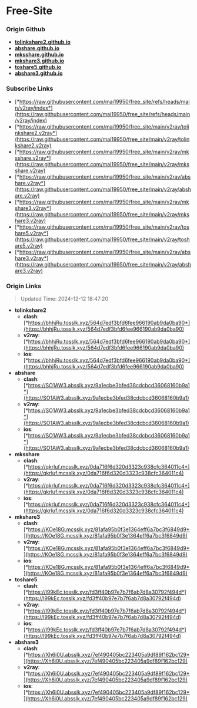 # Free-Site

### Origin Github

- [**tolinkshare2.github.io**](https://github.com/tolinkshare2/tolinkshare2.github.io)
- [**abshare.github.io**](https://github.com/abshare/abshare.github.io)
- [**mksshare.github.io**](https://github.com/mksshare/mksshare.github.io)
- [**mkshare3.github.io**](https://github.com/mkshare3/mkshare3.github.io)
- [**toshare5.github.io**](https://github.com/toshare5/toshare5.github.io)
- [**abshare3.github.io**](https://github.com/abshare3/abshare3.github.io)

### Subscribe Links

- [*https://raw.githubusercontent.com/mai19950/free_site/refs/heads/main/v2ray/index*](https://raw.githubusercontent.com/mai19950/free_site/refs/heads/main/v2ray/index)
- [*https://raw.githubusercontent.com/mai19950/free_site/main/v2ray/tolinkshare2.v2ray*](https://raw.githubusercontent.com/mai19950/free_site/main/v2ray/tolinkshare2.v2ray)
- [*https://raw.githubusercontent.com/mai19950/free_site/main/v2ray/mksshare.v2ray*](https://raw.githubusercontent.com/mai19950/free_site/main/v2ray/mksshare.v2ray)
- [*https://raw.githubusercontent.com/mai19950/free_site/main/v2ray/abshare.v2ray*](https://raw.githubusercontent.com/mai19950/free_site/main/v2ray/abshare.v2ray)
- [*https://raw.githubusercontent.com/mai19950/free_site/main/v2ray/mkshare3.v2ray*](https://raw.githubusercontent.com/mai19950/free_site/main/v2ray/mkshare3.v2ray)
- [*https://raw.githubusercontent.com/mai19950/free_site/main/v2ray/toshare5.v2ray*](https://raw.githubusercontent.com/mai19950/free_site/main/v2ray/toshare5.v2ray)
- [*https://raw.githubusercontent.com/mai19950/free_site/main/v2ray/abshare3.v2ray*](https://raw.githubusercontent.com/mai19950/free_site/main/v2ray/abshare3.v2ray)

### Origin Links

> Updated Time: 2024-12-12 18:47:20

- **tolinkshare2**
  - **clash**: [*https://bhhjRu.tosslk.xyz/564d7edf3bfd6fee966190ab9da0ba90*](https://bhhjRu.tosslk.xyz/564d7edf3bfd6fee966190ab9da0ba90)
  - **v2ray**: [*https://bhhjRu.tosslk.xyz/564d7edf3bfd6fee966190ab9da0ba90*](https://bhhjRu.tosslk.xyz/564d7edf3bfd6fee966190ab9da0ba90)
  - **ios**: [*https://bhhjRu.tosslk.xyz/564d7edf3bfd6fee966190ab9da0ba90*](https://bhhjRu.tosslk.xyz/564d7edf3bfd6fee966190ab9da0ba90)
- **abshare**
  - **clash**: [*https://SO1AW3.absslk.xyz/9a1ecbe3bfed38cdcbcd36068160b9a1*](https://SO1AW3.absslk.xyz/9a1ecbe3bfed38cdcbcd36068160b9a1)
  - **v2ray**: [*https://SO1AW3.absslk.xyz/9a1ecbe3bfed38cdcbcd36068160b9a1*](https://SO1AW3.absslk.xyz/9a1ecbe3bfed38cdcbcd36068160b9a1)
  - **ios**: [*https://SO1AW3.absslk.xyz/9a1ecbe3bfed38cdcbcd36068160b9a1*](https://SO1AW3.absslk.xyz/9a1ecbe3bfed38cdcbcd36068160b9a1)
- **mksshare**
  - **clash**: [*https://qkrluf.mcsslk.xyz/0da716f6d320d3323c938cfc364011c4*](https://qkrluf.mcsslk.xyz/0da716f6d320d3323c938cfc364011c4)
  - **v2ray**: [*https://qkrluf.mcsslk.xyz/0da716f6d320d3323c938cfc364011c4*](https://qkrluf.mcsslk.xyz/0da716f6d320d3323c938cfc364011c4)
  - **ios**: [*https://qkrluf.mcsslk.xyz/0da716f6d320d3323c938cfc364011c4*](https://qkrluf.mcsslk.xyz/0da716f6d320d3323c938cfc364011c4)
- **mkshare3**
  - **clash**: [*https://KOe18G.mcsslk.xyz/81afa95b0f3e1364eff6a7bc3f6849d9*](https://KOe18G.mcsslk.xyz/81afa95b0f3e1364eff6a7bc3f6849d9)
  - **v2ray**: [*https://KOe18G.mcsslk.xyz/81afa95b0f3e1364eff6a7bc3f6849d9*](https://KOe18G.mcsslk.xyz/81afa95b0f3e1364eff6a7bc3f6849d9)
  - **ios**: [*https://KOe18G.mcsslk.xyz/81afa95b0f3e1364eff6a7bc3f6849d9*](https://KOe18G.mcsslk.xyz/81afa95b0f3e1364eff6a7bc3f6849d9)
- **toshare5**
  - **clash**: [*https://I99kEc.tosslk.xyz/fd3ff40b97e7b7f6ab7d8a30792f494d*](https://I99kEc.tosslk.xyz/fd3ff40b97e7b7f6ab7d8a30792f494d)
  - **v2ray**: [*https://I99kEc.tosslk.xyz/fd3ff40b97e7b7f6ab7d8a30792f494d*](https://I99kEc.tosslk.xyz/fd3ff40b97e7b7f6ab7d8a30792f494d)
  - **ios**: [*https://I99kEc.tosslk.xyz/fd3ff40b97e7b7f6ab7d8a30792f494d*](https://I99kEc.tosslk.xyz/fd3ff40b97e7b7f6ab7d8a30792f494d)
- **abshare3**
  - **clash**: [*https://Xh6i0U.absslk.xyz/7ef490405bc223405a9df89f162bc129*](https://Xh6i0U.absslk.xyz/7ef490405bc223405a9df89f162bc129)
  - **v2ray**: [*https://Xh6i0U.absslk.xyz/7ef490405bc223405a9df89f162bc129*](https://Xh6i0U.absslk.xyz/7ef490405bc223405a9df89f162bc129)
  - **ios**: [*https://Xh6i0U.absslk.xyz/7ef490405bc223405a9df89f162bc129*](https://Xh6i0U.absslk.xyz/7ef490405bc223405a9df89f162bc129)
